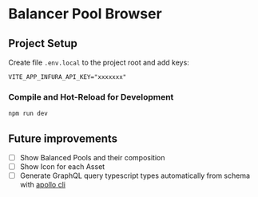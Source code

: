 # Balancer Pool Browser

## Project Setup


Create file `.env.local` to the project root and add keys:

```
VITE_APP_INFURA_API_KEY="xxxxxxx"
```

### Compile and Hot-Reload for Development

```sh
npm run dev
```


## Future improvements
- [ ] Show Balanced Pools and their composition
- [ ] Show Icon for each Asset
- [ ] Generate GraphQL query typescript types automatically from schema with [apollo cli](https://github.com/apollographql/apollo-tooling)
